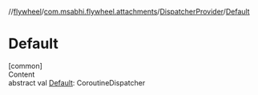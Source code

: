 //[flywheel](../../../index.md)/[com.msabhi.flywheel.attachments](../index.md)/[DispatcherProvider](index.md)/[Default](-default.md)



# Default  
[common]  
Content  
abstract val [Default](-default.md): CoroutineDispatcher  



